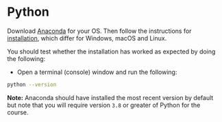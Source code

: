 # Python

Download [Anaconda](https://www.anaconda.com/distribution/) for your OS.
Then follow the instructions for [installation](https://docs.anaconda.com/anaconda/install/), which differ for Windows, macOS and Linux.

You should test whether the installation has worked as expected by doing the following:

- Open a terminal (console) window and run the following:

```bash
python --version
```

**Note:** Anaconda should have installed the most recent version by default but note that you will require version `3.8` or greater of Python for the course.
